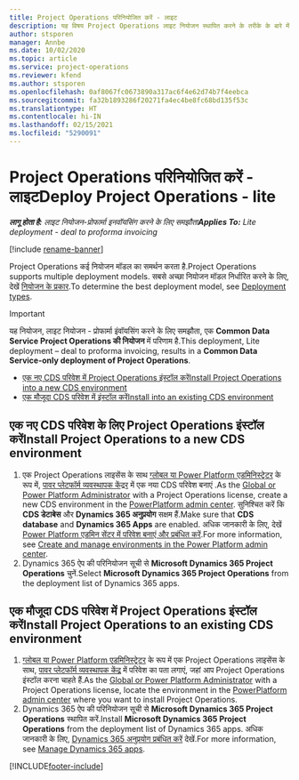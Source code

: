 ```yaml
---
title: Project Operations परिनियोजित करें - लाइट
description: यह विषय Project Operations लाइट नियोजन स्थापित करने के तरीके के बारे में जानकारी प्रदान करता है - प्रोफार्मा इuवॉयसिंग करने के लिए समझौता.
author: stsporen
manager: Annbe
ms.date: 10/02/2020
ms.topic: article
ms.service: project-operations
ms.reviewer: kfend
ms.author: stsporen
ms.openlocfilehash: 0af8067fc0673890a317ac6f4e62d74b7f4eebca
ms.sourcegitcommit: fa32b1893286f20271fa4ec4be8fc68bd135f53c
ms.translationtype: HT
ms.contentlocale: hi-IN
ms.lasthandoff: 02/15/2021
ms.locfileid: "5290091"
---
```

# <a name="deploy-project-operations---lite"></a><span data-ttu-id="03507-103">Project Operations परिनियोजित करें - लाइट</span><span class="sxs-lookup"><span data-stu-id="03507-103">Deploy Project Operations - lite</span></span>

<span data-ttu-id="03507-104">_**लागू होता है:** लाइट नियोजन-प्रोफार्मा इनवॉयसिंग करने के लिए समझौता_</span><span class="sxs-lookup"><span data-stu-id="03507-104">_**Applies To:** Lite deployment - deal to proforma invoicing_</span></span>

[!include [rename-banner](~/includes/cc-data-platform-banner.md)]

<span data-ttu-id="03507-105">Project Operations कई नियोजन मॉडल का समर्थन करता है.</span><span class="sxs-lookup"><span data-stu-id="03507-105">Project Operations supports multiple deployment models.</span></span> <span data-ttu-id="03507-106">सबसे अच्छा नियोजन मॉडल निर्धारित करने के लिए, देखें [नियोजन के प्रकार](determine-deployment-type.md).</span><span class="sxs-lookup"><span data-stu-id="03507-106">To determine the best deployment model, see [Deployment types](determine-deployment-type.md).</span></span>


> [!IMPORTANT]
> <span data-ttu-id="03507-107">यह नियोजन, लाइट नियोजन - प्रोफार्मा इंवॉयसिंग करने के लिए समझौता, एक **Common Data Service Project Operations की नियोजन** में परिणाम है.</span><span class="sxs-lookup"><span data-stu-id="03507-107">This deployment, Lite deployment – deal to proforma invoicing, results in a **Common Data Service-only deployment of Project Operations**.</span></span>

- [<span data-ttu-id="03507-108">एक नए CDS परिवेश में Project Operations इंस्टॉल करें</span><span class="sxs-lookup"><span data-stu-id="03507-108">Install Project Operations into a new CDS environment</span></span>](#new)
- [<span data-ttu-id="03507-109">एक मौजूदा CDS परिवेश में इंस्टॉल करें</span><span class="sxs-lookup"><span data-stu-id="03507-109">Install into an existing CDS environment</span></span>](#existing)



## <a name="install-project-operations-to-a-new-cds-environment"></a><a name="new"></a><span data-ttu-id="03507-110">एक नए CDS परिवेश के लिए Project Operations इंस्टॉल करें</span><span class="sxs-lookup"><span data-stu-id="03507-110">Install Project Operations to a new CDS environment</span></span>

1. <span data-ttu-id="03507-111">एक Project Operations लाइसेंस के साथ [ग्लोबल या Power Platform एडमिनिस्ट्रेटर](https://docs.microsoft.com/power-platform/admin/global-service-administrators-can-administer-without-license) के रूप में, [पावर प्लेटफॉर्म व्यवस्थापक केंद्रर](https://admin.powerplatform.com) में एक नया CDS परिवेश बनाएं .</span><span class="sxs-lookup"><span data-stu-id="03507-111">As the [Global or Power Platform Administrator](https://docs.microsoft.com/power-platform/admin/global-service-administrators-can-administer-without-license) with a Project Operations license, create a new CDS environment in the [PowerPlatform admin center](https://admin.powerplatform.com).</span></span> <span data-ttu-id="03507-112">सुनिश्चित करें कि **CDS डेटाबेस** और **Dynamics 365 अनुप्रयोग** सक्षम हैं.</span><span class="sxs-lookup"><span data-stu-id="03507-112">Make sure that **CDS database** and **Dynamics 365 Apps** are enabled.</span></span> <span data-ttu-id="03507-113">अधिक जानकारी के लिए, देखें [Power Platform एडमिन सेंटर में परिवेश बनाएं और प्रबंधित करें](https://docs.microsoft.com/power-platform/admin/create-environment#create-an-environment-in-the-power-platform-admin-center).</span><span class="sxs-lookup"><span data-stu-id="03507-113">For more information, see [Create and manage environments in the Power Platform admin center](https://docs.microsoft.com/power-platform/admin/create-environment#create-an-environment-in-the-power-platform-admin-center).</span></span>
2. <span data-ttu-id="03507-114">Dynamics 365 ऐप की परिनियोजन सूची से **Microsoft Dynamics 365 Project Operations** चुनें.</span><span class="sxs-lookup"><span data-stu-id="03507-114">Select **Microsoft Dynamics 365 Project Operations** from the deployment list of Dynamics 365 apps.</span></span>


## <a name="install-project-operations-to-an-existing-cds-environment"></a><a name="existing"></a><span data-ttu-id="03507-115">एक मौजूदा CDS परिवेश में Project Operations इंस्टॉल करें</span><span class="sxs-lookup"><span data-stu-id="03507-115">Install Project Operations to an existing CDS environment</span></span>

1. <span data-ttu-id="03507-116">[ग्लोबल या Power Platform एडमिनिस्ट्रेटर](https://docs.microsoft.com/power-platform/admin/global-service-administrators-can-administer-without-license) के रूप में एक Project Operations लाइसेंस के साथ, [पावर प्लेटफॉर्म व्यवस्थापक केंद्र](https://admin.powerplatform.com) में परिवेश का पता लगाएं, जहां आप Project Operations इंस्टॉल करना चाहते हैं.</span><span class="sxs-lookup"><span data-stu-id="03507-116">As the [Global or Power Platform Administrator](https://docs.microsoft.com/power-platform/admin/global-service-administrators-can-administer-without-license) with a Project Operations license, locate the environment in the [PowerPlatform admin center](https://admin.powerplatform.com) where you want to install Project Operations.</span></span>
2. <span data-ttu-id="03507-117">Dynamics 365 ऐप की परिनियोजन सूची से **Microsoft Dynamics 365 Project Operations** स्थापित करें.</span><span class="sxs-lookup"><span data-stu-id="03507-117">Install **Microsoft Dynamics 365 Project Operations** from the deployment list of Dynamics 365 apps.</span></span> <span data-ttu-id="03507-118">अधिक जानकारी के लिए, [Dynamics 365 अनुप्रयोग प्रबंधित करें](https://docs.microsoft.com/power-platform/admin/manage-apps) देखें.</span><span class="sxs-lookup"><span data-stu-id="03507-118">For more information, see [Manage Dynamics 365 apps](https://docs.microsoft.com/power-platform/admin/manage-apps).</span></span>




[!INCLUDE[footer-include](../includes/footer-banner.md)]